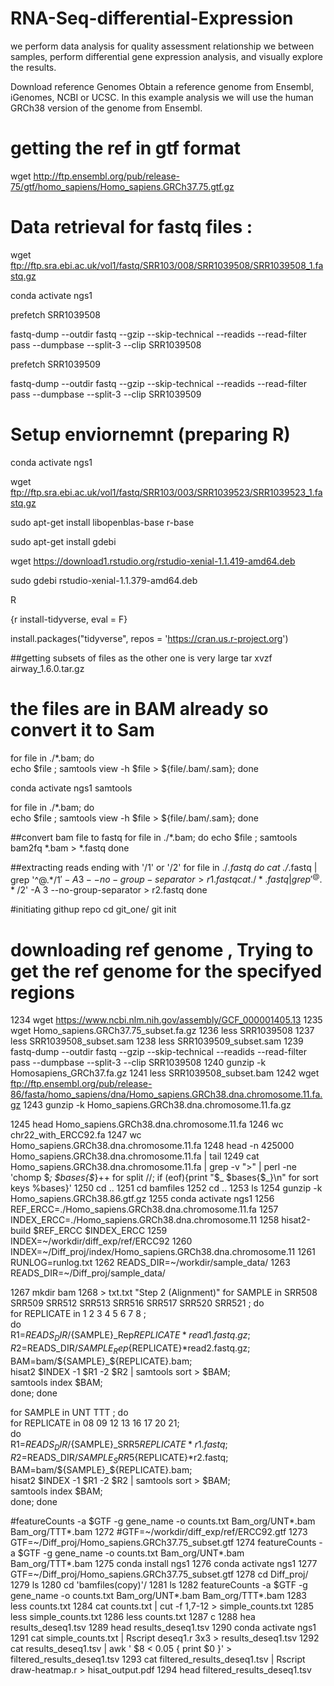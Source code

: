 # RNA-Seq-differential-Expression
 we perform  data analysis for quality assessment relationship we between samples, perform differential gene expression analysis, and visually explore the results.

Download reference Genomes
Obtain a reference genome from Ensembl, iGenomes, NCBI or UCSC. In this example analysis we will use the human GRCh38 version of the genome from Ensembl.  

# getting the ref in gtf format 
  wget http://ftp.ensembl.org/pub/release-75/gtf/homo_sapiens/Homo_sapiens.GRCh37.75.gtf.gz
 
 # Data retrieval for fastq files :
  wget ftp://ftp.sra.ebi.ac.uk/vol1/fastq/SRR103/008/SRR1039508/SRR1039508_1.fastq.gz
  
  conda activate ngs1
  
  prefetch SRR1039508
  
   fastq-dump --outdir fastq --gzip --skip-technical  --readids --read-filter pass --dumpbase --split-3 --clip SRR1039508
 
 prefetch SRR1039509
 
  fastq-dump --outdir fastq --gzip --skip-technical  --readids --read-filter pass --dumpbase --split-3 --clip SRR1039509
 
# Setup enviornemnt (preparing R)

  conda activate ngs1
  
  wget ftp://ftp.sra.ebi.ac.uk/vol1/fastq/SRR103/003/SRR1039523/SRR1039523_1.fastq.gz
 
  sudo apt-get install libopenblas-base r-base
  
  sudo apt-get install gdebi
  
 wget https://download1.rstudio.org/rstudio-xenial-1.1.419-amd64.deb
  
  sudo gdebi rstudio-xenial-1.1.379-amd64.deb
  
   R

{r install-tidyverse, eval = F}

install.packages("tidyverse", repos = 'https://cran.us.r-project.org')

##getting subsets of files as the other one is very large 
       tar xvzf airway_1.6.0.tar.gz 

# the files are in BAM already so convert it to Sam 
 
 for file in ./*.bam;
   do    
       echo $file ;     samtools view -h $file > ${file/.bam/.sam};
   done
 
  conda activate ngs1
  samtools

for file in ./*.bam;
     do  
       echo $file ; samtools view -h $file > ${file/.bam/.sam};
     done

 ##convert bam file to fastq
   for file in ./*.bam;
      do 
        echo $file ; samtools bam2fq *.bam > *.fastq
      done
     
##extracting reads ending with '/1' or '/2'
    for file in ./*.fastq
     do
       cat ./*.fastq | grep '^@.*/1$' -A 3 --no-group-separator > r1.fastq
       cat ./*.fastq | grep '^@.*/2$' -A 3 --no-group-separator > r2.fastq
     done
   
#initiating githup repo
   cd git_one/
   git init

# downloading ref genome , Trying to get the ref genome for the specifyed regions
 1234  wget https://www.ncbi.nlm.nih.gov/assembly/GCF_000001405.13
 1235  wget Homo_sapiens.GRCh37.75_subset.fa.gz
 1236  less SRR1039508
 1237  less SRR1039508_subset.sam 
 1238  less SRR1039509_subset.sam 
 1239  fastq-dump --outdir fastq --gzip --skip-technical  --readids --read-filter pass --dumpbase --split-3 --clip SRR1039508
 1240  gunzip -k Homosapiens_GRCh37.fa.gz 
 1241  less SRR1039508_subset.bam 
 1242  wget ftp://ftp.ensembl.org/pub/release-86/fasta/homo_sapiens/dna/Homo_sapiens.GRCh38.dna.chromosome.11.fa.gz
 1243  gunzip -k Homo_sapiens.GRCh38.dna.chromosome.11.fa.gz 
 
 1245  head Homo_sapiens.GRCh38.dna.chromosome.11.fa
 1246  wc chr22_with_ERCC92.fa
 1247  wc Homo_sapiens.GRCh38.dna.chromosome.11.fa
 1248  head -n 425000 Homo_sapiens.GRCh38.dna.chromosome.11.fa | tail
 1249  cat Homo_sapiens.GRCh38.dna.chromosome.11.fa |  grep -v ">" | perl -ne 'chomp $_; $bases{$_}++ for split //; if (eof){print "$_ $bases{$_}\n" for sort keys %bases}'
 1250  cd ..
 1251  cd bamfiles
 1252  cd ..
 1253  ls
 1254  gunzip -k Homo_sapiens.GRCh38.86.gtf.gz 
 1255  conda activate ngs1
 1256  REF_ERCC=./Homo_sapiens.GRCh38.dna.chromosome.11.fa 
 1257  INDEX_ERCC=./Homo_sapiens.GRCh38.dna.chromosome.11
 1258  hisat2-build $REF_ERCC $INDEX_ERCC
 1259  INDEX=~/workdir/diff_exp/ref/ERCC92
 1260  INDEX=~/Diff_proj/index/Homo_sapiens.GRCh38.dna.chromosome.11
 1261  RUNLOG=runlog.txt
 1262  READS_DIR=~/workdir/sample_data/
 1263  READS_DIR=~/Diff_proj/sample_data/

 
 1267  mkdir bam
 1268  > txt.txt
"Step 2 (Alignment)"
 for SAMPLE in SRR508 SRR509 SRR512 SRR513 SRR516 SRR517 SRR520 SRR521 ; 
    do    
 for REPLICATE in 1 2 3 4 5 6 7 8 ;    
    do         
 R1=$READS_DIR/${SAMPLE}_Rep${REPLICATE}*read1.fastq.gz;       
 R2=$READS_DIR/${SAMPLE}_Rep${REPLICATE}*read2.fastq.gz;       
 BAM=bam/${SAMPLE}_${REPLICATE}.bam;         
 hisat2 $INDEX -1 $R1 -2 $R2 | samtools sort > $BAM;      
 samtools index $BAM;  
    done; 
    done
 
 for SAMPLE in UNT TTT ; 
 do    
 for REPLICATE in 08 09 12 13 16 17 20 21;    
 do       
 R1=$READS_DIR/${SAMPLE}_SRR5${REPLICATE}*r1.fastq;     
 R2=$READS_DIR/${SAMPLE}_SRR5${REPLICATE}*r2.fastq;        
 BAM=bam/${SAMPLE}_${REPLICATE}.bam;        
 hisat2 $INDEX -1 $R1 -2 $R2 | samtools sort > $BAM;    
 samtools index $BAM;  
 done; 
 done

#featureCounts -a $GTF -g gene_name -o counts.txt  Bam_org/UNT*.bam  Bam_org/TTT*.bam
 1272  #GTF=~/workdir/diff_exp/ref/ERCC92.gtf
 1273  GTF=~/Diff_proj/Homo_sapiens.GRCh37.75_subset.gtf 
 1274  featureCounts -a $GTF -g gene_name -o counts.txt  Bam_org/UNT*.bam  Bam_org/TTT*.bam
 1275  conda install ngs1
 1276  conda activate ngs1
 1277  GTF=~/Diff_proj/Homo_sapiens.GRCh37.75_subset.gtf 
 1278  cd Diff_proj/
 1279  ls
 1280  cd 'bamfiles(copy)'/
 1281  ls
 1282  featureCounts -a $GTF -g gene_name -o counts.txt  Bam_org/UNT*.bam  Bam_org/TTT*.bam
 1283  less counts.txt
 1284  cat counts.txt | cut -f 1,7-12 > simple_counts.txt
 1285  less simple_counts.txt 
 1286  less counts.txt
 1287  c
 1288  hea results_deseq1.tsv 
 1289  head results_deseq1.tsv 
 1290  conda activate ngs1
 1291  cat simple_counts.txt | Rscript deseq1.r 3x3 > results_deseq1.tsv
 1292  cat results_deseq1.tsv | awk ' $8 < 0.05 { print $0 }' > filtered_results_deseq1.tsv
 1293  cat filtered_results_deseq1.tsv | Rscript draw-heatmap.r > hisat_output.pdf
 1294  head filtered_results_deseq1.tsv 

 

 
 
 
 

